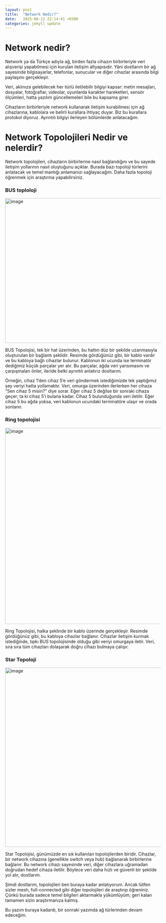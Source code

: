 ```yaml
---
layout: post
title:  "Network Nedir?"
date:   2025-08-12 22:14:41 +0300
categories: jekyll update
---
```


# Network nedir?

Network ya da Türkçe adıyla ağ, birden fazla cihazın birbirleriyle veri alışverişi yapabilmesi için kurulan iletişim altyapısıdır. Yâni dostlarım bir ağ sayesinde bilgisayarlar, telefonlar, sunucular ve diğer cihazlar arasında bilgi paylaşımı gerçekleşir.

Veri, aklınıza gelebilecek her türlü iletilebilir bilgiyi kapsar: metin mesajları, dosyalar, fotoğraflar, videolar, oyunlarda karakter hareketleri, sensör ölçümleri, hatta yazılım güncellemeleri bile bu kapsama girer.

Cihazların birbirleriyle network kullanarak iletişim kurabilmesi için ağ cihazlarına, kablolara ve belirli kurallara ihtiyaç duyar. Biz bu kurallara protokol diyoruz. Ayrıntılı bilgiyi ilerleyen bölümlerde anlatacağım.

# Network Topolojileri Nedir ve nelerdir?

Network topolojileri, cihazların birbirlerine nasıl bağlandığını ve bu sayede iletişim yollarının nasıl oluştuğunu açıklar. Burada bazı topoloji türlerini anlatacak ve temel mantığı anlamanızı sağlayacağım. Daha fazla topoloji öğrenmek için araştırma yapabilirsiniz.

<h3>BUS toploloji</h3>

<img width="1031" height="469" alt="image" src="https://github.com/user-attachments/assets/d4870c3e-edd9-446e-bc9f-8a2511af6b2e" />

BUS Topolojisi, tek bir hat üzerinden, bu hattın düz bir şekilde uzanmasıyla oluşturulan bir bağlantı şeklidir. Resimde gördüğünüz gibi, bir kablo vardır ve bu kabloya bağlı cihazlar bulunur. Kablonun iki ucunda ise terminatör dediğimiz küçük parçalar yer alır. Bu parçalar, ağda veri yansımasını ve çarpışmaları önler, ileride belki ayrıntılı anlatırız dosltarım.

Örneğin, cihaz 1’den cihaz 5’e veri göndermek istediğimizde tek yaptığımız şey veriyi hatta yollamaktır. Veri, omurga üzerinden ilerlerken her cihaza “Sen cihaz 5 misin?” diye sorar. Eğer cihaz 5 değilse bir sonraki cihaza geçer; ta ki cihaz 5’i bulana kadar. Cihaz 5 bulunduğunda veri iletilir. Eğer cihaz 5 bu ağda yoksa, veri kablonun ucundaki terminatöre ulaşır ve orada sonlanır.

<h3>Ring topolojisi</h3>

<img width="894" height="635" alt="image" src="https://github.com/user-attachments/assets/0051856d-67a0-41ae-bc0f-24d5ba035c0d" />

Ring Topolojisi, halka şeklinde bir kablo üzerinde gerçekleşir. Resimde gördüğünüz gibi, bu kabloya cihazlar bağlanır. Cihazlar iletişim kurmak istediğinde, tıpkı BUS topolojisinde olduğu gibi veriyi omurgaya iletir. Veri, sıra sıra tüm cihazları dolaşarak doğru cihazı bulmaya çalışır.

<h3>Star Topoloji</h3>

<img width="959" height="581" alt="image" src="https://github.com/user-attachments/assets/564d0303-43e7-4ae2-b817-58d062a27409" />

Star Topolojisi, günümüzde en sık kullanılan topolojilerden biridir. Cihazlar, bir network cihazına (genellikle switch veya hub) bağlanarak birbirlerine bağlanır. Bu network cihazı sayesinde veri, diğer cihazlara uğramadan doğrudan hedef cihaza iletilir. Böylece veri daha hızlı ve güvenli bir şekilde yol alır, dostlarım.

Şimdi dostlarım, topolojileri ben buraya kadar anlatıyorum. Ancak lütfen sizler mesh, full-connected gibi diğer topolojileri de araştırıp öğreniniz. Çünkü burada sadece temel bilgileri aktarmakla yükümlüyüm; geri kalan tamamen sizin araştırmanıza kalmış.

Bu yazım buraya kadardı, bir sonraki yazımda ağ türlerinden devam edeceğim.
